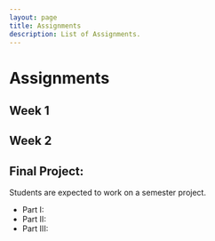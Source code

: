 ```yaml
---
layout: page
title: Assignments
description: List of Assignments.
---
```


# Assignments

## Week 1  
## Week 2
## Final Project:  
Students are expected to work on a semester project.
- Part I:
- Part II:
- Part III:
